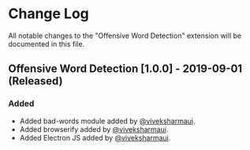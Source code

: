 # Change Log

All notable changes to the "Offensive Word Detection" extension will be documented in this file.

## Offensive Word Detection [1.0.0] - 2019-09-01 (Released) 
### Added
- Added bad-words module added by [@viveksharmaui](https://github.com/viveksharmaui).
- Added browserify added by [@viveksharmaui](https://github.com/viveksharmaui).
- Added Electron JS added by [@viveksharmaui](https://github.com/viveksharmaui).

